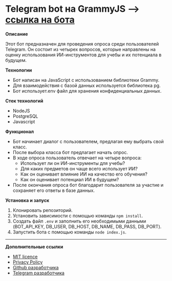 # Telegram bot на GrammyJS --> [cсылка на бота](https://t.me/survey_quiz_ai_bot)

**Описание**

Этот бот предназначен для проведения опроса среди пользователей Telegram. Он состоит из четырех вопросов, которые направлены на оценку использования ИИ-инструментов для учебы и их потенциала в будущем.

**Технологии**

- Бот написан на JavaScript с использованием библиотеки Grammy.
- Для взаимодействия с базой данных используется библиотека pg.
- Бот использует.env файл для хранения конфиденциальных данных.

**Стек технологий**
- NodeJS
- PostgreSQL
- Javascript

**Функционал**

- Бот начинает диалог с пользователем, предлагая ему выбрать свой класс.
- После выбора класса бот предлагает начать опрос.
- В ходе опроса пользователь отвечает на четыре вопроса:
    - Использует ли он ИИ-инструменты для учебы?
    - Для каких предметов он чаще всего использует ИИ?
    - Как он оценивает влияние ИИ на качество его обучения?
    - Как он оценивает потенциал ИИ в будущем?
- После окончания опроса бот благодарит пользователя за участие и сохраняет его ответы в базе данных.

**Установка и запуск**

1. Клонировать репозиторий.
2. Установить зависимости с помощью команды `npm install`.
3. Создать файл `.env` и заполнить его необходимыми данными (BOT_API_KEY, DB_USER, DB_HOST, DB_NAME, DB_PASS, DB_PORT).
4. Запустить бота с помощью команды `node index.js`.

---
**Дополнительные ссылки**
- [MIT licence](LICENSE)
- [Privacy Policy](Privacy-policy.md)
- [Github разработчика](https://github.com/maxim-klenov)
- [Telegram разработчика](https://t.me/tgxzz)
